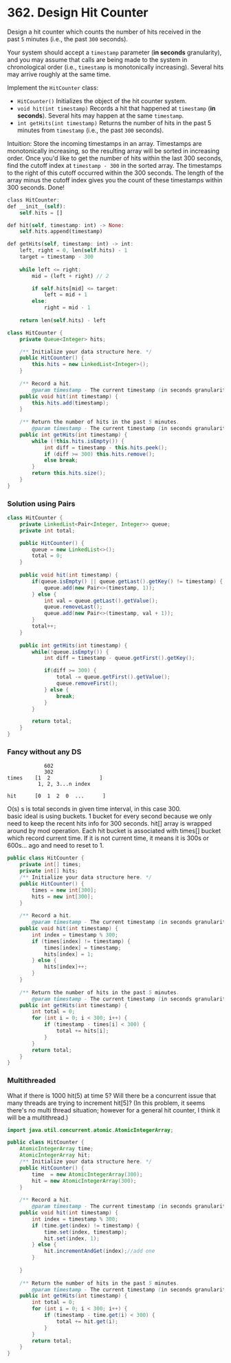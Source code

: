 
# 362. Design Hit Counter

Design a hit counter which counts the number of hits received in the past `5` minutes (i.e., the past `300` seconds).

Your system should accept a `timestamp` parameter (**in seconds** granularity), and you may assume that calls are being made to the system in chronological order (i.e., `timestamp` is monotonically increasing). Several hits may arrive roughly at the same time.

Implement the `HitCounter` class:

- `HitCounter()` Initializes the object of the hit counter system.
- `void hit(int timestamp)` Records a hit that happened at `timestamp` (**in seconds**). Several hits may happen at the same `timestamp`.
- `int getHits(int timestamp)` Returns the number of hits in the past 5 minutes from `timestamp` (i.e., the past `300` seconds).

Intuition: Store the incoming timestamps in an array. Timestamps are monotonically increasing, so the resulting array will be sorted in increasing order. Once you'd like to get the number of hits within the last 300 seconds, find the cutoff index at `timestamp - 300` in the sorted array. The timestamps to the right of this cutoff occurred within the 300 seconds. The length of the array minus the cutoff index gives you the count of these timestamps within 300 seconds. Done!

```rust
class HitCounter:
def __init__(self):
    self.hits = []

def hit(self, timestamp: int) -> None:
    self.hits.append(timestamp)

def getHits(self, timestamp: int) -> int:
    left, right = 0, len(self.hits) - 1
    target = timestamp - 300
    
    while left <= right:
        mid = (left + right) // 2

        if self.hits[mid] <= target:
            left = mid + 1
        else:
            right = mid - 1
    
    return len(self.hits) - left
```

```java
class HitCounter {
    private Queue<Integer> hits; 

    /** Initialize your data structure here. */
    public HitCounter() {
        this.hits = new LinkedList<Integer>();
    }
    
    /** Record a hit.
        @param timestamp - The current timestamp (in seconds granularity). */
    public void hit(int timestamp) {
        this.hits.add(timestamp);
    }
    
    /** Return the number of hits in the past 5 minutes.
        @param timestamp - The current timestamp (in seconds granularity). */
    public int getHits(int timestamp) {
        while (!this.hits.isEmpty()) {
            int diff = timestamp - this.hits.peek();
            if (diff >= 300) this.hits.remove();
            else break;
        }
        return this.hits.size();
    }
}
```

### Solution using Pairs

```java
class HitCounter {
    private LinkedList<Pair<Integer, Integer>> queue;
    private int total;

    public HitCounter() {
        queue = new LinkedList<>();
        total = 0;
    }
    
    public void hit(int timestamp) {
        if(queue.isEmpty() || queue.getLast().getKey() != timestamp) {
            queue.add(new Pair<>(timestamp, 1));
        } else {
            int val = queue.getLast().getValue();
            queue.removeLast();
            queue.add(new Pair<>(timestamp, val + 1));
        }
        total++;
    }
    
    public int getHits(int timestamp) {
        while(!queue.isEmpty()) {
            int diff = timestamp - queue.getFirst().getKey();

            if(diff >= 300) {
                total -= queue.getFirst().getValue();
                queue.removeFirst();
            } else {
                break;
            }
        }

        return total;
    }
}
```


### Fancy without any DS

```
            602
            302
times    [1  2                ] 
          1, 2, 3...n index
    
hit      [0  1  2  0  ...      ]
```

O(s) s is total seconds in given time interval, in this case 300.  
basic ideal is using buckets. 1 bucket for every second because we only need to keep the recent hits info for 300 seconds. hit[] array is wrapped around by mod operation. Each hit bucket is associated with times[] bucket which record current time. If it is not current time, it means it is 300s or 600s... ago and need to reset to 1.

```java
public class HitCounter {
    private int[] times;
    private int[] hits;
    /** Initialize your data structure here. */
    public HitCounter() {
        times = new int[300];
        hits = new int[300];
    }
    
    /** Record a hit.
        @param timestamp - The current timestamp (in seconds granularity). */
    public void hit(int timestamp) {
        int index = timestamp % 300;
        if (times[index] != timestamp) {
            times[index] = timestamp;
            hits[index] = 1;
        } else {
            hits[index]++;
        }
    }
    
    /** Return the number of hits in the past 5 minutes.
        @param timestamp - The current timestamp (in seconds granularity). */
    public int getHits(int timestamp) {
        int total = 0;
        for (int i = 0; i < 300; i++) {
            if (timestamp - times[i] < 300) {
                total += hits[i];
            }
        }
        return total;
    }
}
```

### Multithreaded
What if there is 1000 hit(5) at time 5? Will there be a concurrent issue that many threads are trying to increment hit[5]? (In this problem, it seems there's no multi thread situation; however for a general hit counter, I think it will be a multithread.)

```java
import java.util.concurrent.atomic.AtomicIntegerArray;

public class HitCounter {
	AtomicIntegerArray time;
	AtomicIntegerArray hit;
    /** Initialize your data structure here. */
    public HitCounter() {
        time  = new AtomicIntegerArray(300);
        hit = new AtomicIntegerArray(300);
    }
    
    /** Record a hit.
        @param timestamp - The current timestamp (in seconds granularity). */
    public void hit(int timestamp) {
    	int index = timestamp % 300;
    	if (time.get(index) != timestamp) {
    		time.set(index, timestamp);
    		hit.set(index, 1);
    	} else {
    		hit.incrementAndGet(index);//add one
    	}
        
    }
    
    /** Return the number of hits in the past 5 minutes.
        @param timestamp - The current timestamp (in seconds granularity). */
    public int getHits(int timestamp) {
    	int total = 0;
    	for (int i = 0; i < 300; i++) {
    		if (timestamp - time.get(i) < 300) {
    			total += hit.get(i);
    		}
    	}
    	return total;
    }
}
```

